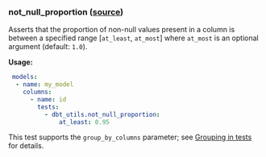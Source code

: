 ### not_null_proportion ([source](https://github.com/dbt-labs/dbt-utils/blob/main/README.md#not_null_proportion-source))

Asserts that the proportion of non-null values present in a column is between a specified range [`at_least`, `at_most`] where `at_most` is an optional argument (default: `1.0`).

**Usage:**

```yaml
 models:
  - name: my_model
    columns:
      - name: id
        tests:
          - dbt_utils.not_null_proportion:
              at_least: 0.95
```

This test supports the `group_by_columns` parameter; see [Grouping in tests](grouping_in_tests.md) for details.